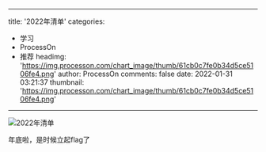 
---
title: '2022年清单'
categories: 
 - 学习
 - ProcessOn
 - 推荐
headimg: 'https://img.processon.com/chart_image/thumb/61cb0c7fe0b34d5ce5106fe4.png'
author: ProcessOn
comments: false
date: 2022-01-31 03:21:37
thumbnail: 'https://img.processon.com/chart_image/thumb/61cb0c7fe0b34d5ce5106fe4.png'
---

<div>   
<img class="thumb" alt="2022年清单" src="https://img.processon.com/chart_image/thumb/61cb0c7fe0b34d5ce5106fe4.png" referrerpolicy="no-referrer">
<p>年底啦，是时候立起flag了</p>  
</div>
            
